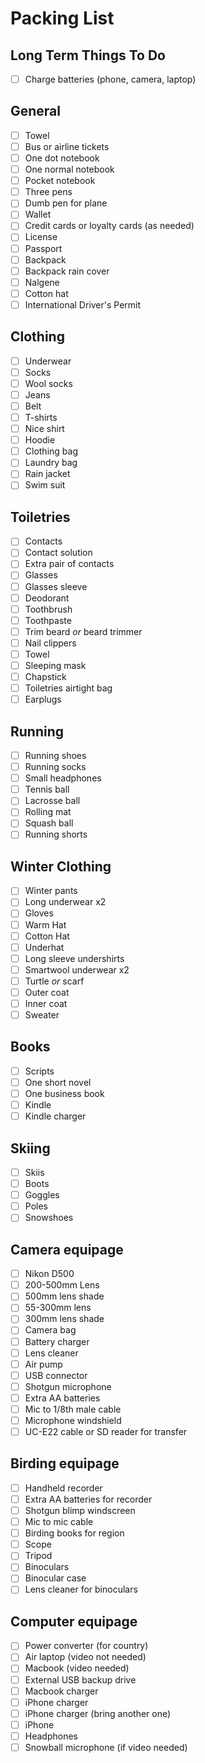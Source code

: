 # Packing List

## Long Term Things To Do
- [ ] Charge batteries (phone, camera, laptop)

## General
- [ ] Towel
- [ ] Bus or airline tickets
- [ ] One dot notebook
- [ ] One normal notebook
- [ ] Pocket notebook
- [ ] Three pens
- [ ] Dumb pen for plane
- [ ] Wallet
- [ ] Credit cards or loyalty cards (as needed)
- [ ] License
- [ ] Passport
- [ ] Backpack
- [ ] Backpack rain cover
- [ ] Nalgene
- [ ] Cotton hat
- [ ] International Driver's Permit

## Clothing
- [ ] Underwear
- [ ] Socks
- [ ] Wool socks
- [ ] Jeans
- [ ] Belt
- [ ] T-shirts
- [ ] Nice shirt
- [ ] Hoodie
- [ ] Clothing bag
- [ ] Laundry bag
- [ ] Rain jacket
- [ ] Swim suit

## Toiletries
- [ ] Contacts
- [ ] Contact solution
- [ ] Extra pair of contacts
- [ ] Glasses
- [ ] Glasses sleeve
- [ ] Deodorant
- [ ] Toothbrush
- [ ] Toothpaste
- [ ] Trim beard _or_ beard trimmer
- [ ] Nail clippers
- [ ] Towel
- [ ] Sleeping mask
- [ ] Chapstick
- [ ] Toiletries airtight bag
- [ ] Earplugs

## Running
- [ ] Running shoes
- [ ] Running socks
- [ ] Small headphones
- [ ] Tennis ball
- [ ] Lacrosse ball
- [ ] Rolling mat
- [ ] Squash ball
- [ ] Running shorts

## Winter Clothing
- [ ] Winter pants
- [ ] Long underwear x2
- [ ] Gloves
- [ ] Warm Hat
- [ ] Cotton Hat
- [ ] Underhat
- [ ] Long sleeve undershirts
- [ ] Smartwool underwear x2
- [ ] Turtle _or_ scarf
- [ ] Outer coat
- [ ] Inner coat
- [ ] Sweater

## Books
- [ ] Scripts
- [ ] One short novel
- [ ] One business book
- [ ] Kindle
- [ ] Kindle charger

## Skiing
- [ ] Skiis
- [ ] Boots
- [ ] Goggles
- [ ] Poles
- [ ] Snowshoes

## Camera equipage
- [ ] Nikon D500
- [ ] 200-500mm Lens
- [ ] 500mm lens shade
- [ ] 55-300mm lens
- [ ] 300mm lens shade
- [ ] Camera bag
- [ ] Battery charger
- [ ] Lens cleaner
- [ ] Air pump
- [ ] USB connector
- [ ] Shotgun microphone
- [ ] Extra AA batteries
- [ ] Mic to 1/8th male cable
- [ ] Microphone windshield
- [ ] UC-E22 cable or SD reader for transfer

## Birding equipage
- [ ] Handheld recorder
- [ ] Extra AA batteries for recorder
- [ ] Shotgun blimp windscreen
- [ ] Mic to mic cable
- [ ] Birding books for region
- [ ] Scope
- [ ] Tripod
- [ ] Binoculars
- [ ] Binocular case
- [ ] Lens cleaner for binoculars

## Computer equipage
- [ ] Power converter (for country)
- [ ] Air laptop (video not needed)
- [ ] Macbook (video needed)
- [ ] External USB backup drive
- [ ] Macbook charger
- [ ] iPhone charger
- [ ] iPhone charger (bring another one)
- [ ] iPhone
- [ ] Headphones
- [ ] Snowball microphone (if video needed)
